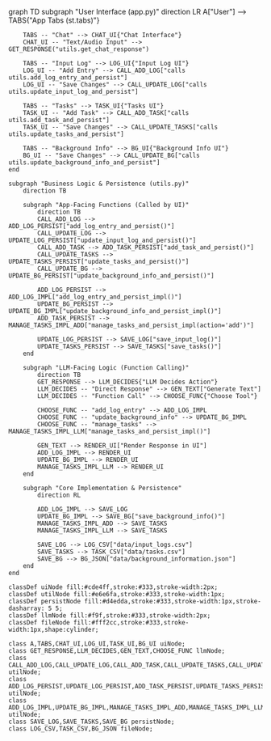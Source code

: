 graph TD
    subgraph "User Interface (app.py)"
        direction LR
        A["User"] --> TABS{"App Tabs (st.tabs)"}

        TABS -- "Chat" --> CHAT_UI{"Chat Interface"}
        CHAT_UI -- "Text/Audio Input" --> GET_RESPONSE("utils.get_chat_response")

        TABS -- "Input Log" --> LOG_UI{"Input Log UI"}
        LOG_UI -- "Add Entry" --> CALL_ADD_LOG["calls utils.add_log_entry_and_persist"]
        LOG_UI -- "Save Changes" --> CALL_UPDATE_LOG["calls utils.update_input_log_and_persist"]

        TABS -- "Tasks" --> TASK_UI{"Tasks UI"}
        TASK_UI -- "Add Task" --> CALL_ADD_TASK["calls utils.add_task_and_persist"]
        TASK_UI -- "Save Changes" --> CALL_UPDATE_TASKS["calls utils.update_tasks_and_persist"]

        TABS -- "Background Info" --> BG_UI{"Background Info UI"}
        BG_UI -- "Save Changes" --> CALL_UPDATE_BG["calls utils.update_background_info_and_persist"]
    end

    subgraph "Business Logic & Persistence (utils.py)"
        direction TB
        
        subgraph "App-Facing Functions (Called by UI)"
            direction TB
            CALL_ADD_LOG --> ADD_LOG_PERSIST["add_log_entry_and_persist()"]
            CALL_UPDATE_LOG --> UPDATE_LOG_PERSIST["update_input_log_and_persist()"]
            CALL_ADD_TASK --> ADD_TASK_PERSIST["add_task_and_persist()"]
            CALL_UPDATE_TASKS --> UPDATE_TASKS_PERSIST["update_tasks_and_persist()"]
            CALL_UPDATE_BG --> UPDATE_BG_PERSIST["update_background_info_and_persist()"]

            ADD_LOG_PERSIST --> ADD_LOG_IMPL["add_log_entry_and_persist_impl()"]
            UPDATE_BG_PERSIST --> UPDATE_BG_IMPL["update_background_info_and_persist_impl()"]
            ADD_TASK_PERSIST --> MANAGE_TASKS_IMPL_ADD["manage_tasks_and_persist_impl(action='add')"]
            
            UPDATE_LOG_PERSIST --> SAVE_LOG["save_input_log()"]
            UPDATE_TASKS_PERSIST --> SAVE_TASKS["save_tasks()"]
        end

        subgraph "LLM-Facing Logic (Function Calling)"
            direction TB
            GET_RESPONSE --> LLM_DECIDES{"LLM Decides Action"}
            LLM_DECIDES -- "Direct Response" --> GEN_TEXT["Generate Text"]
            LLM_DECIDES -- "Function Call" --> CHOOSE_FUNC{"Choose Tool"}

            CHOOSE_FUNC -- "add_log_entry" --> ADD_LOG_IMPL
            CHOOSE_FUNC -- "update_background_info" --> UPDATE_BG_IMPL
            CHOOSE_FUNC -- "manage_tasks" --> MANAGE_TASKS_IMPL_LLM["manage_tasks_and_persist_impl()"]
            
            GEN_TEXT --> RENDER_UI["Render Response in UI"]
            ADD_LOG_IMPL --> RENDER_UI
            UPDATE_BG_IMPL --> RENDER_UI
            MANAGE_TASKS_IMPL_LLM --> RENDER_UI
        end

        subgraph "Core Implementation & Persistence"
            direction RL
            
            ADD_LOG_IMPL --> SAVE_LOG
            UPDATE_BG_IMPL --> SAVE_BG["save_background_info()"]
            MANAGE_TASKS_IMPL_ADD --> SAVE_TASKS
            MANAGE_TASKS_IMPL_LLM --> SAVE_TASKS

            SAVE_LOG --> LOG_CSV["data/input_logs.csv"]
            SAVE_TASKS --> TASK_CSV["data/tasks.csv"]
            SAVE_BG --> BG_JSON["data/background_information.json"]
        end
    end

    classDef uiNode fill:#cde4ff,stroke:#333,stroke-width:2px;
    classDef utilNode fill:#e6e6fa,stroke:#333,stroke-width:1px;
    classDef persistNode fill:#d4edda,stroke:#333,stroke-width:1px,stroke-dasharray: 5 5;
    classDef llmNode fill:#f9f,stroke:#333,stroke-width:2px;
    classDef fileNode fill:#fff2cc,stroke:#333,stroke-width:1px,shape:cylinder;

    class A,TABS,CHAT_UI,LOG_UI,TASK_UI,BG_UI uiNode;
    class GET_RESPONSE,LLM_DECIDES,GEN_TEXT,CHOOSE_FUNC llmNode;
    class CALL_ADD_LOG,CALL_UPDATE_LOG,CALL_ADD_TASK,CALL_UPDATE_TASKS,CALL_UPDATE_BG utilNode;
    class ADD_LOG_PERSIST,UPDATE_LOG_PERSIST,ADD_TASK_PERSIST,UPDATE_TASKS_PERSIST,UPDATE_BG_PERSIST utilNode;
    class ADD_LOG_IMPL,UPDATE_BG_IMPL,MANAGE_TASKS_IMPL_ADD,MANAGE_TASKS_IMPL_LLM utilNode;
    class SAVE_LOG,SAVE_TASKS,SAVE_BG persistNode;
    class LOG_CSV,TASK_CSV,BG_JSON fileNode;
